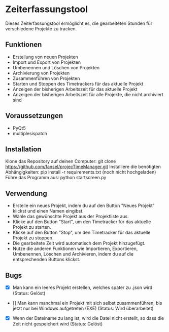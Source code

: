 # Zeiterfassungstool

Dieses Zeiterfassungstool ermöglicht es, die gearbeiteten Stunden für verschiedene Projekte zu tracken.

## Funktionen

- Erstellung von neuen Projekten
- Import und Export von Projekten
- Umbenennen und Löschen von Projekten
- Archivierung von Projekten
- Zusammenführen von Projekten
- Starten und Stoppen des Timetrackers für das aktuelle Projekt
- Anzeigen der bisherigen Arbeitszeit für das aktuelle Projekt
- Anzeigen der bisherigen Arbeitszeit für alle Projekte, die nicht archiviert sind


## Voraussetzungen
- PyQt5
- multiplesispatch

## Installation

Klone das Repository auf deinen Computer:
git clone https://github.com/fansel/projecTimeManager.git
Installiere die benötigten Abhängigkeiten:
pip install -r requirements.txt (noch nicht hochgeladen)
Führe das Programm aus:
python startscreen.py

## Verwendung

- Erstelle ein neues Projekt, indem du auf den Button "Neues Projekt" klickst und einen Namen eingibst.
- Wähle das gewünschte Projekt aus der Projektliste aus.
- Klicke auf den Button "Start", um den Timetracker für das aktuelle Projekt zu starten.
- Klicke auf den Button "Stop", um den Timetracker für das aktuelle Projekt zu stoppen. 
- Die gearbeitete Zeit wird automatisch dem Projekt hinzugefügt.
- Nutze die anderen Funktionen wie Importieren, Exportieren, Umbenennen, Löschen und Archivieren, indem du auf die entsprechenden Buttons klickst.


## Bugs 

- [x] Man kann ein leeres Projekt erstellen, welches später zu .json wird (Status: Gelöst)
- [] Man kann manchmal ein Projekt mit sich selbst zusammenführen, bis jetzt nur bei Windows aufgetreten (EXE) (Status: Wird überarbeitet)
- [x] Wenn der Dateiname zu lang ist, wird die Datei nicht erstellt, so dass die Zeit nicht gespeichert wird (Status: Gelöst)

